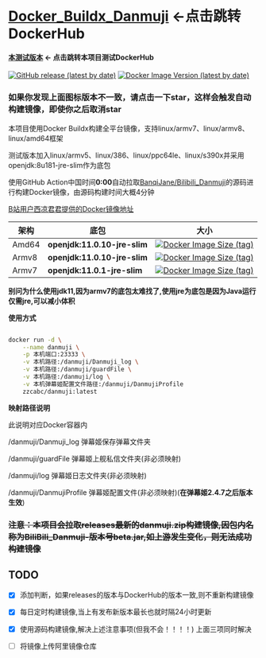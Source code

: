 # [Docker_Buildx_Danmuji](https://hub.docker.com/r/zzcabc/danmuji) <-点击跳转DockerHub



####  [本测试版本](https://hub.docker.com/r/zzcabc/danmuji-code) <- 点击跳转本项目测试DockerHub 





[![GitHub release (latest by date)](https://img.shields.io/github/v/release/BanqiJane/Bilibili_Danmuji?label=danmuji&style=flat-square)](https://github.com/BanqiJane/Bilibili_Danmuji/releases/latest) [![Docker Image Version (latest by date)](https://img.shields.io/docker/v/zzcabc/danmuji?label=DockerHub&style=flat-square)](https://hub.docker.com/r/zzcabc/danmuji/tags?page=1&ordering=last_updated)

### 如果你发现上面图标版本不一致，请点击一下star，这样会触发自动构建镜像，即使你之后取消star





本项目使用Docker Buildx构建全平台镜像，支持linux/armv7、linux/armv8、linux/amd64框架

测试版本加入linux/armv5、linux/386、linux/ppc64le、linux/s390x并采用openjdk:8u181-jre-slim作为底包



使用GitHub Action中国时间**0:00**自动拉取[BanqiJane/Bilibili_Danmuji](https://github.com/BanqiJane/Bilibili_Danmuji)的源码进行构建Docker镜像，由源码构建时间大概4分钟



[B站用户西凉君君提供的Docker镜像地址](https://registry.hub.docker.com/r/xilianghe/danmuji)





| 架构 |       底包       | 大小  |
| ---- | ---- | ---- |
| Amd64 | **openjdk:11.0.10-jre-slim** | [![Docker Image Size (tag)](https://img.shields.io/docker/image-size/zzcabc/danmuji/latest-amd64?label=latest-amd64&style=flat-square)](https://hub.docker.com/r/zzcabc/danmuji/tags?page=1&ordering=last_updated) |
| Armv8 | **openjdk:11.0.10-jre-slim** | [![Docker Image Size (tag)](https://img.shields.io/docker/image-size/zzcabc/danmuji/latest-arm64v8?label=latest-arm64v8&style=flat-square)](https://hub.docker.com/r/zzcabc/danmuji/tags?page=1&ordering=last_updated) |
| Armv7 | **openjdk:11.0.1-jre-slim** | [![Docker Image Size (tag)](https://img.shields.io/docker/image-size/zzcabc/danmuji/latest-arm32v7?label=latest-arm32v7&style=flat-square)](https://hub.docker.com/r/zzcabc/danmuji/tags?page=1&ordering=last_updated) |





**别问为什么使用jdk11,因为armv7的底包太难找了,使用jre为底包是因为Java运行仅需jre,可以减小体积**





**使用方式**

```sh

docker run -d \
    --name danmuji \
    -p 本机端口:23333 \
    -v 本机路径:/danmuji/Danmuji_log \
    -v 本机路径:/danmuji/guardFile \
    -v 本机路径:/danmuji/log \
    -v 本机弹幕姬配置文件路径:/danmuji/DanmujiProfile
    zzcabc/danmuji:latest

```

**映射路径说明** 

此说明对应Docker容器内

/danmuji/Danmuji_log                   弹幕姬保存弹幕文件夹

/danmuji/guardFile                        弹幕姬上舰私信文件夹(非必须映射)

/danmuji/log                                   弹幕姬日志文件夹(非必须映射)

/danmuji/DanmujiProfile             弹幕姬配置文件(非必须映射)(**在弹幕姬2.4.7之后版本生效**)





### ~~注意：本项目会拉取releases最新的danmuji.zip构建镜像,因包内名称为BiliBili_Danmuji-版本号beta.jar,如上游发生变化，则无法成功构建镜像~~



## TODO



- [x] 添加判断，如果releases的版本与DockerHub的版本一致,则不重新构建镜像

- [x] 每日定时构建镜像,当上有发布新版本最长也就时隔24小时更新

- [x] 使用源码构建镜像,解决上述注意事项(但我不会！！！！)  上面三项同时解决

- [ ] 将镜像上传阿里镜像仓库